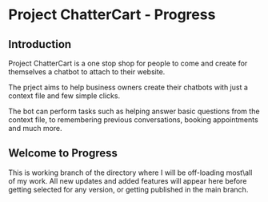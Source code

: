 # Project ChatterCart - Progress
## Introduction
Project ChatterCart is a one stop shop for people to come and create for themselves a chatbot to attach to their website. 

The prject aims to help business owners create their chatbots with just a context file and few simple clicks.

The bot can perform tasks such as helping answer basic questions from the context file, to remembering previous conversations, booking appointments and much more.


## Welcome to Progress
This is working branch of the directory where I will be off-loading most\all of my work. All new updates and added features will appear here before getting selected for any version, or getting published in the main branch.
